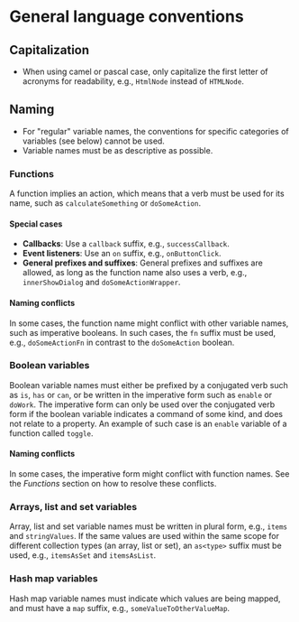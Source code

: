 # General language conventions

## Capitalization

- When using camel or pascal case, only capitalize the first letter of acronyms for readability, e.g., `HtmlNode` instead of `HTMLNode`.

## Naming

- For "regular" variable names, the conventions for specific categories of variables (see below) cannot be used.
- Variable names must be as descriptive as possible.

### Functions

A function implies an action, which means that a verb must be used for its name, such as `calculateSomething` or `doSomeAction`.

#### Special cases

- **Callbacks**: Use a `callback` suffix, e.g., `successCallback`.
- **Event listeners**: Use an `on` suffix, e.g., `onButtonClick`.
- **General prefixes and suffixes**: General prefixes and suffixes are allowed, as long as the function name also uses a verb, e.g., `innerShowDialog` and `doSomeActionWrapper`.

#### Naming conflicts

In some cases, the function name might conflict with other variable names, such as imperative booleans. In such cases, the `fn` suffix must be used, e.g., `doSomeActionFn` in contrast to the `doSomeAction` boolean.

### Boolean variables

Boolean variable names must either be prefixed by a conjugated verb such as `is`, `has` or `can`, or be written in the imperative form such as `enable` or `doWork`. The imperative form can only be used over the conjugated verb form if the boolean variable indicates a command of some kind, and does not relate to a property. An example of such case is an `enable` variable of a function called `toggle`.

#### Naming conflicts

In some cases, the imperative form might conflict with function names. See the *Functions* section on how to resolve these conflicts.

### Arrays, list and set variables

Array, list and set variable names must be written in plural form, e.g., `items` and `stringValues`. If the same values are used within the same scope for different collection types (an array, list or set), an `as<type>` suffix must be used, e.g., `itemsAsSet` and `itemsAsList`.

### Hash map variables

Hash map variable names must indicate which values are being mapped, and must have a `map` suffix, e.g., `someValueToOtherValueMap`.
